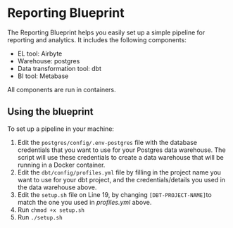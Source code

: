 # Reporting Blueprint

The Reporting Blueprint helps you easily set up a simple pipeline for reporting and analytics. It includes the following components:

- EL tool: Airbyte
- Warehouse: postgres
- Data transformation tool: dbt
- BI tool: Metabase

All components are run in containers.

## Using the blueprint

To set up a pipeline in your machine:

1. Edit the `postgres/config/.env-postgres` file with the database credentials that you want to use for your Postgres data warehouse. The script will use these credentials to create a data warehouse that will be running in a Docker container.
2. Edit the `dbt/config/profiles.yml` file by filling in the project name you want to use for your dbt project, and the credentials/details you used in the data warehouse above.
3. Edit the `setup.sh` file on Line 19, by changing `[DBT-PROJECT-NAME]`to match the one you used in *profiles.yml* above.
4. Run `chmod +x setup.sh`
5. Run `./setup.sh`
